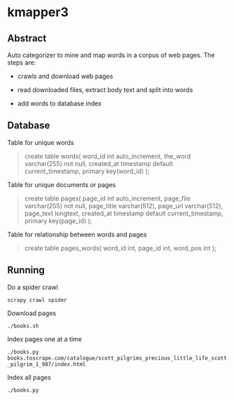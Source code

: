 # kmapper3

## Abstract

Auto categorizer to mine and map words in a corpus of web pages. The steps are: 

- crawls and download web pages

- read downloaded files, extract body text and split into words

- add words to database index

## Database

Table for unique words

> create table words(
> word_id int auto_increment,
> the_word varchar(255) not null,
> created_at timestamp default current_timestamp,
> primary key(word_id)
> );

Table for unique documents or pages

> create table pages(
> page_id int auto_increment,
> page_file varchar(255) not null,
> page_title varchar(512),
> page_url varchar(512),
> page_text longtext,
> created_at timestamp default current_timestamp,
> primary key(page_id)
> );

Table for relationship between words and pages

> create table pages_words(
> word_id int,
> page_id int,
> word_pos int
> );

## Running

Do a spider crawl

`scrapy crawl spider`



Download pages

`./books.sh`



Index pages one at a time

`./books.py books.toscrape.com/catalogue/scott_pilgrims_precious_little_life_scott_pilgrim_1_987/index.html`



Index all pages

`./books.py`

